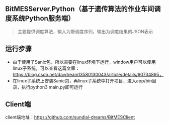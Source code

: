 ## BitMESServer.Python（基于遗传算法的作业车间调度系统Python服务端）
> 主要提供调度算法，输入为带调度序列，输出为调度结果的JSON表示
## 运行步骤
+ 由于使用了Sanic包，所以需要在linux环境下运行，window用户可以使用linux子系统，可以查看这篇文章：https://blog.csdn.net/daydream13580130043/article/details/90734895，
+ 在linux子系统上安装Sanic包，再linux子系统中打开项目，进入app/bin目录，执行python3 main.py即可运行

## Client端
client端地址：https://github.com/sundial-dreams/BitMESClient
